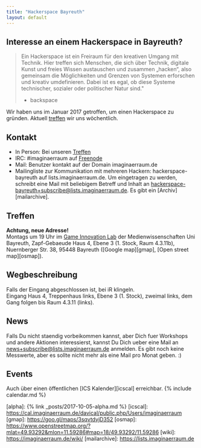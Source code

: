 ```yaml
---
title: "Hackerspace Bayreuth"
layout: default
---
```

## Interesse an einem Hackerspace in Bayreuth?
> Ein Hackerspace ist ein Freiraum für den kreativen Umgang mit Technik. Hier
> treffen sich Menschen, die sich über Technik, digitale Kunst und freies
> Wissen austauschen und zusammen „hacken“, also gemeinsam die Möglichkeiten
> und Grenzen von Systemen erforschen und kreativ umdefinieren. Dabei ist es
> egal, ob diese Systeme technischer, sozialer oder politischer Natur sind."
>
> - backspace

Wir haben uns im Januar 2017 getroffen, um einen Hackerspace zu gründen.
Aktuell [treffen](#treffen) wir uns wöchentlich.

## Kontakt

- In Person: Bei unseren [Treffen](#treffen)
- IRC: #imaginaerraum auf [Freenode](irc://irc.freenode.net/#imaginaerraum)
- Mail: Benutzer kontakt auf der Domain imaginaerraum.de
- Mailingliste zur Kommunikation mit mehreren Hackern: hackerspace-bayreuth auf
  lists.imaginaerraum.de. Um eingetragen zu werden, schreibt eine Mail mit
  beliebigem Betreff und Inhalt an
  [hackerspace-bayreuth+subscribe@lists.imaginaerraum.de](mailto:hackerspace-bayreuth%2Bsubscribe@lists.imaginaerraum.de).
  Es gibt ein [Archiv][mailarchive].

## Treffen
**Achtung, neue Adresse!**  
Montags um 19 Uhr im [Game Innovation Lab](#wegbeschreibung) der Medienwissenschaften Uni
Bayreuth, Zapf-Gebaeude Haus 4, Ebene 3 (1. Stock, Raum 4.3.11b), Nuernberger Str. 38, 95448 Bayreuth ([Google map][gmap], [Open street map][osmap]).

## Wegbeschreibung
Falls der Eingang abgeschlossen ist, bei iR klingeln.  
Eingang Haus 4, Treppenhaus links, Ebene 3 (1. Stock), zweimal links, dem Gang folgen bis Raum 4.3.11 (links).

## News
Falls Du nicht staendig vorbeikommen kannst, aber Dich fuer Workshops und
andere Aktionen interessierst, kannst Du Dich ueber eine Mail an
[news+subscribe@lists.imaginaerraum.de](mailto:news+subscribe@lists.imaginaerraum.de)
anmelden. Es gibt noch keine Messwerte, aber es sollte nicht mehr als eine Mail
pro Monat geben. :)

## Events
Auch über einen öffentlichen [ICS Kalender][icscal] erreichbar.
{% include calendar.md %}


[alpha]: {% link _posts/2017-10-05-alpha.md %}
[icscal]: https://cal.imaginaerraum.de/davical/public.php/Users/imaginaerraum
[gmap]: https://goo.gl/maps/3sqvtdvjD352
[osmap]: https://www.openstreetmap.org/?mlat=49.93292&mlon=11.59286#map=18/49.93292/11.59286
[wiki]: https://imaginaerraum.de/wiki/
[mailarchive]: https://lists.imaginaerraum.de

